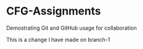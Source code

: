 # CFG-Assignments
Demostrating Git and GitHub usage for collaboration

This is a change I have made on branch-1